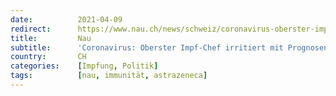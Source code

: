 ```yaml
---
date:          2021-04-09
redirect:      https://www.nau.ch/news/schweiz/coronavirus-oberster-impf-chef-irritiert-mit-prognosen-65902565
title:         Nau
subtitle:      'Coronavirus: Oberster Impf-Chef irritiert mit Prognosen'
country:       CH
categories:    [Impfung, Politik]
tags:          [nau, immunität, astrazeneca]
---
```

